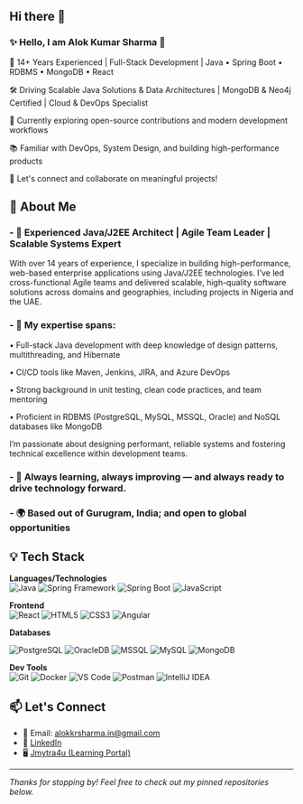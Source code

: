 ## Hi there 👋

<!--
**alokkrsharma11/alokkrsharma11** is a ✨ _special_ ✨ repository because its `README.md` (this file) appears on your GitHub profile.

Here are some ideas to get you started:

- 🔭 I’m currently working on ...
- 🌱 I’m currently learning ...
- 👯 I’m looking to collaborate on ...
- 🤔 I’m looking for help with ...
- 💬 Ask me about ...
- 📫 How to reach me: ...
- 😄 Pronouns: ...
- ⚡ Fun fact: ...
-->

 ### ✨ Hello, I am Alok Kumar Sharma 👋

🎯 14+ Years Experienced | Full-Stack Development | Java • Spring Boot • RDBMS • MongoDB • React  

🛠️ Driving Scalable Java Solutions & Data Architectures | MongoDB & Neo4j Certified | Cloud & DevOps Specialist 

🌱 Currently exploring open-source contributions and modern development workflows  

📚 Familiar with DevOps, System Design, and building high-performance products  

💬 Let's connect and collaborate on meaningful projects!

## 💼 About Me

### - 🔭  Experienced Java/J2EE Architect | Agile Team Leader | Scalable Systems Expert

With over 14 years of experience, I specialize in building high-performance, web-based enterprise applications using Java/J2EE technologies. I’ve led cross-functional Agile teams and delivered scalable, high-quality software solutions across domains and geographies, including projects in Nigeria and the UAE.

### - 🧠 My expertise spans:
 • Full-stack Java development with deep knowledge of design patterns, multithreading, and Hibernate

 • CI/CD tools like Maven, Jenkins, JIRA, and Azure DevOps
 
 • Strong background in unit testing, clean code practices, and team mentoring
 
 • Proficient in RDBMS (PostgreSQL, MySQL, MSSQL, Oracle) and NoSQL databases like MongoDB

I’m passionate about designing performant, reliable systems and fostering technical excellence within development teams.

### - 🤝 Always learning, always improving — and always ready to drive technology forward.

### - 🌍 Based out of Gurugram, India; and open to global opportunities

## 💡 Tech Stack

**Languages/Technologies**  
![Java](https://img.shields.io/badge/Java/J2EE-ED8B00?style=flat-square&logo=java&logoColor=white) 
![Spring Framework](https://img.shields.io/badge/SpringFramework-teal?style=flat-rectangle&logo=spring&logoColor=black)
![Spring Boot](https://img.shields.io/badge/Spring_Boot-6DB33F?style=flat-square&logo=spring-boot&logoColor=white)
![JavaScript](https://img.shields.io/badge/JavaScript-F7DF1E?style=flat-square&logo=javascript&logoColor=black) 
<!--![TypeScript](https://img.shields.io/badge/TypeScript-007ACC?style=flat-square&logo=typescript&logoColor=white)-->

**Frontend**  
![React](https://img.shields.io/badge/React-20232A?style=flat-square&logo=react&logoColor=61DAFB)
![HTML5](https://img.shields.io/badge/HTML5-E34F26?style=flat-square&logo=html5&logoColor=white)
![CSS3](https://img.shields.io/badge/CSS3-1572B6?style=flat-square&logo=css3&logoColor=white)
![Angular](https://img.shields.io/badge/Angular-cyan?style=flat-square&logo=react&logoColor=black)

**Databases**  
 
<!-- ![Apache Kafka](https://img.shields.io/badge/Apache_Kafka-231F20?style=flat-square&logo=apache-kafka&logoColor=white) -->
![PostgreSQL](https://img.shields.io/badge/PostgreSQL-316192?style=flat-square&logo=postgresql&logoColor=white)
![OracleDB](https://img.shields.io/badge/OracleDB-F80000?style=flat-square&logo=oracle&logoColor=white)
![MSSQL](https://img.shields.io/badge/Microsoft_SQL_Server-CC2927?style=flat-square&logo=mssqlserver&logoColor=white)
![MySQL](https://img.shields.io/badge/MySQL-4479A1?style=flat-square&logo=mysql&logoColor=white)
![MongoDB](https://img.shields.io/badge/MongoDB-4EA94B?style=flat-square&logo=mongodb&logoColor=white)

**Dev Tools**  
![Git](https://img.shields.io/badge/Git-F05032?style=flat-square&logo=git&logoColor=white)
![Docker](https://img.shields.io/badge/Docker-2496ED?style=flat-square&logo=docker&logoColor=white)
![VS Code](https://img.shields.io/badge/VSCode-007ACC?style=flat-square&logo=visual-studio-code&logoColor=white)
![Postman](https://img.shields.io/badge/Postman-FF6C37?style=flat-square&logo=postman&logoColor=white)
![IntelliJ IDEA](https://img.shields.io/badge/IntelliJ_IDEA-000000?style=flat-square&logo=intellij-idea&logoColor=white)

## 📫 Let's Connect

- 📧 Email: alokkrsharma.in@gmail.com  
- 💼 [LinkedIn](https://www.linkedin.com/in/alokkrsharma11)  
- 🖥️ [Jmytra4u (Learning Portal)](https://www.jmytra4u.com)
<!-- - 🖥️ [Portfolio](https://www.alokkrsharma.com)  -->

---

*Thanks for stopping by! Feel free to check out my pinned repositories below.*